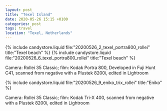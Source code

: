 ```yaml
---
layout: post
title: "Texel Island"
date: 2020-05-26 15:15 +0100
categories: post
tags: travel
location: "Texel, Netherlands"
---
```


{% include candystore.liquid file:"20200526_2_texel_portra800_rollei" title:"Texel beach" %}
{% include candystore.liquid file:"20200526_6_texel_portra800_rollei" title:"Texel beach" %}

Camera: Rollei 35 Classic; film: Kodak Portra 800, Developed in Fuji Hunt C41, scanned from negative with a Plustek 8200i, edited in Lightroom 

{% include candystore.liquid file:"20200526_9_eniko_trix_rollei" title:"Eniko" %}

Camera: Rollei 35 Classic; film: Kodak Tri-X 400, scanned from negative with a Plustek 8200i, edited in Lightroom 